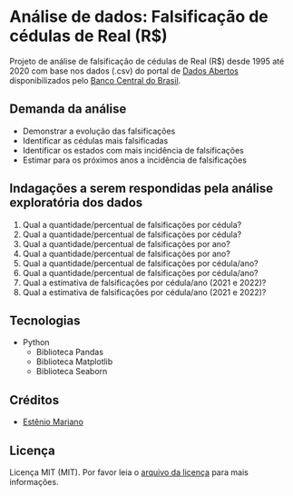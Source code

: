 # Análise de dados: Falsificação de cédulas de Real (R$)

Projeto de análise de falsificação de cédulas de Real (R$) desde 1995 até 2020 com base nos dados (.csv) do portal de [Dados Abertos](https://dadosabertos.bcb.gov.br/) disponibilizados pelo [Banco Central do Brasil](https://www.bcb.gov.br/).

## Demanda da análise

- Demonstrar a evolução das falsificações
- Identificar as cédulas mais falsificadas
- Identificar os estados com mais incidência de falsificações
- Estimar para os próximos anos a incidência de falsificações

## Indagações a serem respondidas pela análise exploratória dos dados

1. Qual a quantidade/percentual de falsificações por cédula?
2. Qual a quantidade/percentual de falsificações por cédula?
3. Qual a quantidade/percentual de falsificações por ano?
4. Qual a quantidade/percentual de falsificações por ano?
5. Qual a quantidade/percentual de falsificações por cédula/ano?
6. Qual a quantidade/percentual de falsificações por cédula/ano?
7. Qual a estimativa de falsificações por cédula/ano (2021 e 2022)?
8. Qual a estimativa de falsificações por cédula/ano (2021 e 2022)?

## Tecnologias

- Python
    - Biblioteca Pandas
    - Biblioteca Matplotlib
    - Biblioteca Seaborn

## Créditos

- [Estênio Mariano](https://github.com/emso-exe)

## Licença

Licença MIT (MIT). Por favor leia o [arquivo da licença](LICENSE.md) para mais informações.